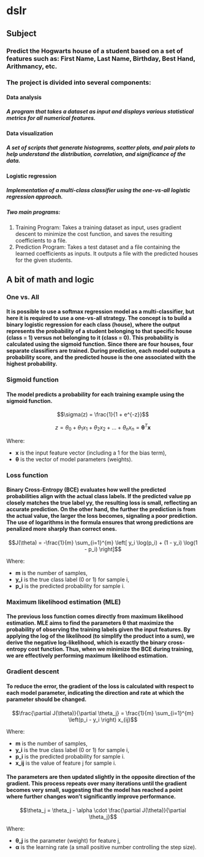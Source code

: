 # dslr
## Subject
### Predict the Hogwarts house of a student based on a set of features such as: First Name, Last Name, Birthday, Best Hand, Arithmancy, etc.
### The project is divided into several components:
#### Data analysis
##### A program that takes a dataset as input and displays various statistical metrics for all numerical features.
#### Data visualization
##### A set of scripts that generate histograms, scatter plots, and pair plots to help understand the distribution, correlation, and significance of the data.
#### Logistic regression
##### Implementation of a multi-class classifier using the one-vs-all logistic regression approach.
##### Two main programs:
1. Training Program: Takes a training dataset as input, uses gradient descent to minimize the cost function, and saves the resulting coefficients to a file.
2. Prediction Program: Takes a test dataset and a file containing the learned coefficients as inputs. It outputs a file with the predicted houses for the given students.
## A bit of math and logic
### One vs. All
#### It is possible to use a softmax regression model as a multi-classifier, but here it is required to use a one-vs-all strategy. The concept is to build a binary logistic regression for each class (house), where the output represents the probability of a student belonging to that specific house (class = 1) versus not belonging to it (class = 0). This probability is calculated using the sigmoid function. Since there are four houses, four separate classifiers are trained. During prediction, each model outputs a probability score, and the predicted house is the one associated with the highest probability.
### Sigmoid function
#### The model predicts a probability for each training example using the sigmoid function.
```math
\sigma(z) = \frac{1}{1 + e^{-z}}
```
```math
z = \theta_0 + \theta_1 x_1 + \theta_2 x_2 + \ldots + \theta_n x_n = \boldsymbol{\theta}^T \boldsymbol{x}
```
Where:
- **x** is the input feature vector (including a 1 for the bias term),
- **θ** is the vector of model parameters (weights).

### Loss function
#### Binary Cross-Entropy (BCE) evaluates how well the predicted probabilities align with the actual class labels. If the predicted value pp closely matches the true label yy, the resulting loss is small, reflecting an accurate prediction. On the other hand, the further the prediction is from the actual value, the larger the loss becomes, signaling a poor prediction. The use of logarithms in the formula ensures that wrong predictions are penalized more sharply than correct ones.
```math
J(\theta) = -\frac{1}{m} \sum_{i=1}^{m} \left[ y_i \log(p_i) + (1 - y_i) \log(1 - p_i) \right]
```
Where:
- **m** is the number of samples,
- **y_i** is the true class label (0 or 1) for sample i,
- **p_i** is the predicted probability for sample i.
### Maximum likelihood estimation (MLE)
#### The previous loss function comes directly from maximum likelihood estimation. MLE aims to find the parameters θ that maximize the probability of observing the training labels given the input features. By applying the log of the likelihood (to simplify the product into a sum), we derive the negative log-likelihood, which is exactly the binary cross-entropy cost function. Thus, when we minimize the BCE during training, we are effectively performing maximum likelihood estimation.
### Gradient descent
#### To reduce the error, the gradient of the loss is calculated with respect to each model parameter, indicating the direction and rate at which the parameter should be changed.
```math
\frac{\partial J(\theta)}{\partial \theta_j} = \frac{1}{m} \sum_{i=1}^{m} \left(p_i - y_i \right) x_{ij}
```
Where:
- **m** is the number of samples,
- **y_i** is the true class label (0 or 1) for sample i,
- **p_i** is the predicted probability for sample i.
- **x_ij** is the value of feature j for sample i.
#### The parameters are then updated slightly in the opposite direction of the gradient. This process repeats over many iterations until the gradient becomes very small, suggesting that the model has reached a point where further changes won’t significantly improve performance.
```math
\theta_j = \theta_j - \alpha \cdot \frac{\partial J(\theta)}{\partial \theta_j}
```
Where:
- **θ_j** is the parameter (weight) for feature j,
- **α** is the learning rate (a small positive number controlling the step size).
